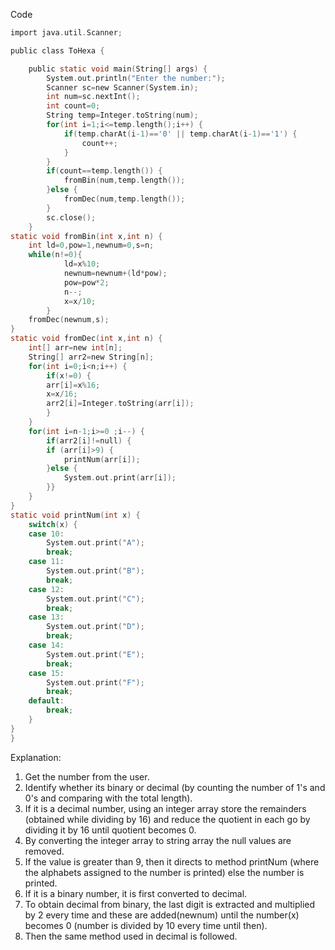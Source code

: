 Code 
```c
import java.util.Scanner;

public class ToHexa {

	public static void main(String[] args) {
		System.out.println("Enter the number:");
		Scanner sc=new Scanner(System.in);
		int num=sc.nextInt();
		int count=0;
		String temp=Integer.toString(num);
		for(int i=1;i<=temp.length();i++) {
			if(temp.charAt(i-1)=='0' || temp.charAt(i-1)=='1') {
				count++;
			}
		}
		if(count==temp.length()) {
			fromBin(num,temp.length());
		}else {
			fromDec(num,temp.length());
		}
		sc.close();
	}
static void fromBin(int x,int n) {
	int ld=0,pow=1,newnum=0,s=n;
	while(n!=0){
			ld=x%10;
			newnum=newnum+(ld*pow);
			pow=pow*2;
			n--;
			x=x/10;
		}
	fromDec(newnum,s);
}
static void fromDec(int x,int n) {
	int[] arr=new int[n];
	String[] arr2=new String[n];
	for(int i=0;i<n;i++) {
		if(x!=0) {
		arr[i]=x%16;
		x=x/16;
		arr2[i]=Integer.toString(arr[i]);
		}
	}
	for(int i=n-1;i>=0 ;i--) {
		if(arr2[i]!=null) {
		if (arr[i]>9) {
			printNum(arr[i]);
		}else {
			System.out.print(arr[i]);
		}}
	}
}
static void printNum(int x) {
	switch(x) {
	case 10:
		System.out.print("A");
		break;
	case 11:
		System.out.print("B");
		break;
	case 12:
		System.out.print("C");
		break;
	case 13:
		System.out.print("D");
		break;
	case 14:
		System.out.print("E");
		break;
	case 15:
		System.out.print("F");
		break;
	default:
		break;
	}
}
}
```
Explanation:
1. Get the number from the user.
2. Identify whether its binary or decimal (by counting the number of 1's and 0's and comparing with the total length).
3. If it is a decimal number, using an integer array store the remainders (obtained while dividing by 16) and reduce the quotient in each go by dividing it by 16 until quotient becomes 0.
4. By converting the integer array to string array the null values are removed.
5. If the value is greater than 9, then it directs to method printNum (where the alphabets assigned to the number is printed) else the number is printed.
6. If it is a binary number, it is first converted to decimal.
7. To obtain decimal from binary, the last digit is extracted and multiplied by 2 every time and these are added(newnum) until the number(x) becomes 0 (number is divided by 10 every time until then).
8. Then the same method used in decimal is followed.
